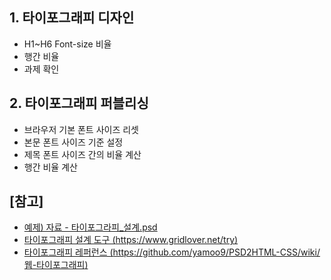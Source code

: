 ## 1. 타이포그래피 디자인
  - H1~H6 Font-size 비율
  - 행간 비율
  - 과제 확인

## 2. 타이포그래피 퍼블리싱
  - 브라우저 기본 폰트 사이즈 리셋
  - 본문 폰트 사이즈 기준 설정
  - 제목 폰트 사이즈 간의 비율 계산
  - 행간 비율 계산

## [참고]
- [예제) 자료 - 타이포그라피_설계.psd](https://github.com/unicorn-iy/front-end-design-study/blob/master/2nd/DAY02/%EC%9E%90%EB%A3%8C/%ED%83%80%EC%9D%B4%ED%8F%AC%EA%B7%B8%EB%9D%BC%ED%94%BC_%EC%84%A4%EA%B3%84.psd)
- [타이포그래피 설계 도구 (https://www.gridlover.net/try)](https://www.gridlover.net/try)
- [타이포그래피 레퍼런스 (https://github.com/yamoo9/PSD2HTML-CSS/wiki/웹-타이포그래피)](https://github.com/yamoo9/PSD2HTML-CSS/wiki/%EC%9B%B9-%ED%83%80%EC%9D%B4%ED%8F%AC%EA%B7%B8%EB%9E%98%ED%94%BC)